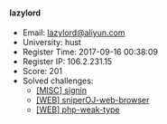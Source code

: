 #### lazylord  

* Email: lazylord@aliyun.com  
* University: hust  
* Register Time: 2017-09-16 00:38:09  
* Register IP: 106.2.231.15  
* Score: 201  
* Solved challenges: 
  * [[MISC] signin](https://github.com/SniperOJ/Challenges/blob/master/misc/signin.json)  
  * [[WEB] sniperOJ-web-browser](https://github.com/SniperOJ/Challenges/blob/master/web/sniperOJ-web-browser.json)  
  * [[WEB] php-weak-type](https://github.com/SniperOJ/Challenges/blob/master/web/php-weak-type.json)  
